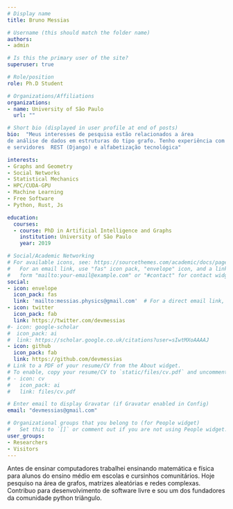 ```yaml
---
# Display name
title: Bruno Messias

# Username (this should match the folder name)
authors:
- admin

# Is this the primary user of the site?
superuser: true

# Role/position
role: Ph.D Student

# Organizations/Affiliations
organizations:
- name: University of São Paulo
  url: ""

# Short bio (displayed in user profile at end of posts)
bio:  "Meus interesses de pesquisa estão relacionados a área 
de análise de dados em estruturas do tipo grafo. Tenho experiência com processamento de imagens, criação de interfaces (ReactJs)
e servidores  REST (Django) e alfabetização tecnológica"

interests:
- Graphs and Geometry
- Social Networks
- Statistical Mechanics
- HPC/CUDA-GPU
- Machine Learning
- Free Software
- Python, Rust, Js

education:
  courses:
  - course: PhD in Artificial Intelligence and Graphs
    institution: University of São Paulo
    year: 2019

# Social/Academic Networking
# For available icons, see: https://sourcethemes.com/academic/docs/page-builder/#icons
#   For an email link, use "fas" icon pack, "envelope" icon, and a link in the
#   form "mailto:your-email@example.com" or "#contact" for contact widget.
social:
- icon: envelope
  icon_pack: fas
  link: 'mailto:messias.physics@gmail.com'  # For a direct email link, use "mailto:test@example.org".
- icon: twitter
  icon_pack: fab
  link: https://twitter.com/devmessias
#- icon: google-scholar
#  icon_pack: ai
#  link: https://scholar.google.co.uk/citations?user=sIwtMXoAAAAJ
- icon: github
  icon_pack: fab
  link: https://github.com/devmessias
# Link to a PDF of your resume/CV from the About widget.
# To enable, copy your resume/CV to `static/files/cv.pdf` and uncomment the lines below.
# - icon: cv
#   icon_pack: ai
#   link: files/cv.pdf

# Enter email to display Gravatar (if Gravatar enabled in Config)
email: "devmessias@gmail.com"

# Organizational groups that you belong to (for People widget)
#   Set this to `[]` or comment out if you are not using People widget.
user_groups:
- Researchers
- Visitors
---
```


Antes de ensinar computadores trabalhei ensinando matemática e física para alunos do ensino médio em escolas e cursinhos comunitários. Hoje pesquiso na área de grafos, matrizes aleatórias e redes complexas. Contribuo para desenvolvimento de software livre e sou um dos fundadores da comunidade python triângulo.